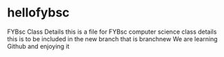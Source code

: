 # hellofybsc
FYBsc Class Details
this is a file for FYBsc computer science class details
this is to be included in the new branch that is branchnew
We are learning Github and enjoying it
